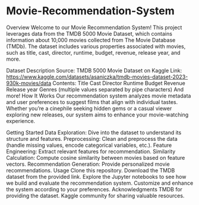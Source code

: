 # Movie-Recommendation-System
Overview
Welcome to our Movie Recommendation System! This project leverages data from the TMDB 5000 Movie Dataset, which contains information about 10,000 movies collected from The Movie Database (TMDb). The dataset includes various properties associated with movies, such as title, cast, director, runtime, budget, revenue, release year, and more.

Dataset Description
Source: TMDB 5000 Movie Dataset on Kaggle
Link: https://www.kaggle.com/datasets/asaniczka/tmdb-movies-dataset-2023-930k-movies/data 
Contents:
Title
Cast
Director
Runtime
Budget
Revenue
Release year
Genres (multiple values separated by pipe characters)
And more!
How It Works
Our recommendation system analyzes movie metadata and user preferences to suggest films that align with individual tastes. Whether you’re a cinephile seeking hidden gems or a casual viewer exploring new releases, our system aims to enhance your movie-watching experience.

Getting Started
Data Exploration: Dive into the dataset to understand its structure and features.
Preprocessing: Clean and preprocess the data (handle missing values, encode categorical variables, etc.).
Feature Engineering: Extract relevant features for recommendation.
Similarity Calculation: Compute cosine similarity between movies based on feature vectors.
Recommendation Generation: Provide personalized movie recommendations.
Usage
Clone this repository.
Download the TMDB dataset from the provided link.
Explore the Jupyter notebooks to see how we build and evaluate the recommendation system.
Customize and enhance the system according to your preferences.
Acknowledgments
TMDB for providing the dataset.
Kaggle community for sharing valuable resources.
